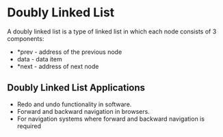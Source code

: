 # Doubly Linked List

A doubly linked list is a type of linked list in which each node consists of 3 components:

- *prev - address of the previous node
- data - data item
- *next - address of next node

## Doubly Linked List Applications
- Redo and undo functionality in software.
- Forward and backward navigation in browsers.
- For navigation systems where forward and backward navigation is required